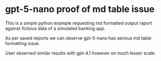 # gpt-5-nano proof of md table issue

This is a simple python example requesting md formatted output raport against fictious data of a simulated banking app.

As per saved reports we can observe gpt-5-nano has serious md table formatting issue.

User observed similar results with gpt-4.1 however on much lesser scale.



